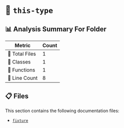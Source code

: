 # 📁 `this-type`

## 📊 Analysis Summary For Folder

| Metric | Count |
|--------|-------|
| 📁 Total Files | 1 |
| 🧱 Classes | 1 |
| 🔧 Functions | 1 |
| 🔢 Line Count | 8 |


## 📋 Files

This section contains the following documentation files:

- [`fixture`](./fixture.md)